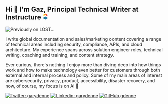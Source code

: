 <H2>Hi 👋 I'm Gaz, Principal Technical Writer at Instructure <img src="https://github.com/gdenne/gdenne/blob/main/content/inst_bug.png" alt="Instructure Logo"> </H2> 

<img src="https://github.com/gdenne/gdenne/blob/main/content/the_island.png" alt="Previously on LOST...">
<p>I write global documentation and sales/marketing content covering a range of technical areas including security, compliance, APIs, and cloud architecture. My experience spans across solution engineer roles, technical writing, coaching and training, and content strategy. </p>

<p>Ever curious, there's nothing I enjoy more than diving deep into how things work and how to make technology even better for customers through both external and internal process and policy. Some of my main areas of interest are cybersecurity, privacy, product, accessibility, disaster recovery, and now, of course, my focus is on AI 👀 </p>
<p>

[![Twitter: garydenne](https://img.shields.io/twitter/follow/garydenne?style=social)](https://twitter.com/garydenne)
[![Linkedin: garydenne](https://img.shields.io/badge/-garydenne-blue?style=flat-square&logo=Linkedin&logoColor=white&link=https://www.linkedin.com/in/garydenne/)](https://www.linkedin.com/in/garydenne/)
[![GitHub gdenne](https://img.shields.io/github/followers/gdenne?label=follow&style=social)](https://github.com/gdenne)
</p>
